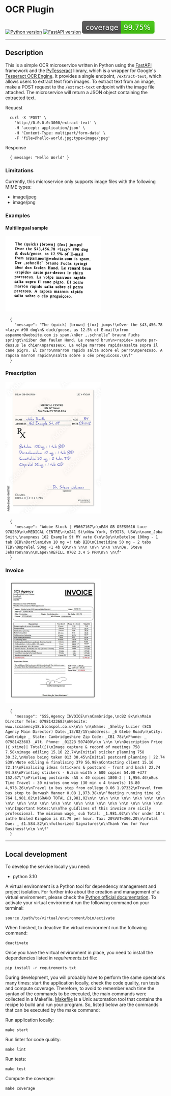 # OCR Plugin

[![Python version](https://img.shields.io/badge/python-v3.10-blue)](.coverage/html/index.html)
[![FastAPI version](https://img.shields.io/badge/fastapi-v0.78.0-blue)](.coverage/html/index.html)
[![Coverage](.badges/coverage-badge.svg)](.coverage/html/index.html)

---

## Description
This is a simple OCR microservice written in Python using the [FastAPI](https://github.com/tiangolo/fastapi) framework and the [PyTesseract](https://github.com/madmaze/pytesseract) library, which is a wrapper for Google's [Tesseract OCR Engine](https://github.com/tesseract-ocr/tesseract). It provides a single endpoint, `/extract-text`, which allows users to extract text from images. To extract text from an image, make a POST request to the `/extract-text` endpoint with the image file attached. The microservice will return a JSON object containing the extracted text.

Request

      curl -X 'POST' \
        'http://0.0.0.0:3000/extract-text' \
        -H 'accept: application/json' \
        -H 'Content-Type: multipart/form-data' \
        -F 'file=@hello-world.jpg;type=image/jpeg'

Response

      { message: "Hello World" }

### Limitations
Currently, this microservice only supports image files with the following MIME types:
- image/jpeg
- image/png

### Examples

#### Multilingual sample

[<img src="doc/images/ocr-test-multilingual.png" width="300"/>]()

      {
        "message": "The (quick) [brown] {fox} jumps!\nOver the $43,456.78 <lazy> #90 dog\n& duck/goose, as 12.5% of E-mail\nfrom aspammer@website.com is spam.\nDer ,.schnelle” braune Fuchs springt\niiber den faulen Hund. Le renard brun\n«rapide» saute par-dessus le chien\nparesseux. La volpe marrone rapida\nsalta sopra il cane pigro. El zorro\nmarron rapido salta sobre el perro\nperezoso. A raposa marrom rapida\nsalta sobre o céo preguicoso.\n\f"
      }

      
### Prescription

<img src="doc/images/ocr-test-medical-prescription.jpg" width="300"/>

      {
        "message": "Adobe Stock | #5667167\n\nEAH GB OSESS616 Luce 978269\n\nMEDICAL CENTRE\n\n241 St\nNew York, SY9I73, USA\n\name_Joba Smith,\naopness 162 Example St MY vate 0\n\nBy\n\nBeteloe 100mg - 1 tab BID\nDortlamidvm 10 mg =! tab BID\nCimetidine 50 mg - 2 tabs TID\nOnprelel SOng «1 4b QD\n\n \n\n \n\n \n\n \n\nDe. Steve Jeharon\na\n\nLape\nREFILL 0702 3.4 5 PRN\n\n \n\f"
      } 

### Invoice

<img src="doc/images/ocr-test-invoice.jpg" width="300"/>

      {
        "message": "SSS,Agency INVOICE\n\nCambridge,\ncB2 8x\n\nMain Director Tele: 07981423683\nWebsite: www.scsaaency18.bloaspol.co.uk\n\n \n\nName: _Shelby Lucier (SCS Agency Main Director) Date:_13/02/15\nAddress: _6 Glebe Road\n\nCity: Cambridge _ State: Cambridgeshire Zip Code: _CB1 78z\nPhone: _ 07981423683 _Alt. Phone: _01223 507400\n\n \n\n \n\nDescription Price (£ xtime)| Total(£)\nImage capture & record of meetings 758 7.58\nimage ediling 15.16 22.74\nInitial sticker planning 758 30.32,\nNoles being taken 013 30.45\nInitial postcard planning | 22.74 S39\nNote ediling & finalising 379 56.98\nContacting client 15.16 72.14\nFinalising ideas (stickers & postcard - front and back) 22.74 94.88\nPrinting stickers - 6.5cm width x 600 copies 54.00 +377 152.67\"\nPrinting postcards -AS x 40 copies 1800-2 | 1,956.46\nBus Time Travel - 30 minutes one way (30 min x 4 travels) 16.80 4,973.26\n\nTravel io bus stop from college 0.06 1.97332\nTravel from bus stop to Burwash Manner 0.08 1,973.38\n\n‘Meeting running time x2 764 1,981.02\n(GRAND TOTAL £1,981,02\n\n \n\n \n\n \n\n \n\n \n\n \n\n \n\n \n\n \n\n \n\n \n\n \n\n \n\n \n\n \n\n \n\n \n\n \n\n \n\n \n\n \n\nImportant Notes:\n\nThe guidlines of this invoice are sicily professional. The minimum wage_ sub Total: _1.981.02\n\nTor under 18's inthe Uniled Kingdom is £3.79 per hour. Tax: 20%VAT=396.20\n\nTotal Due: _ £1.584.82\n\nfuthorized Signatures\n\nThank You for Your Business!\n\n \n\f"
      }

---

## Local development

To develop the service locally you need:

- python 3.10

A virtual environment is a Python tool for dependency management and project
isolation. For further info about the creation and management of a virtual environment,
please check the [Python official documentation](https://docs.python.org/3/library/venv.html).
To activate your virtual envirorment run the following command on
your terminal:

```shell
source /path/to/virtual/environment/bin/activate
```

When finished, to deactive the virtual envirorment run the following
command:

```shell
deactivate
```

Once you have the virtual environment in place, you need to install the
dependencies listed in *requirements.txt* file:

```shell
pip install -r requirements.txt
```

During development, you will probably have to perform the same operations many
times: start the application locally, check the code quality, run tests and compute coverage. Therefore,
to avoid to remember each time the syntax of the commands to be executed, the
main commands were collected in a Makefile. [Makefile](https://www.gnu.org/software/make/manual/make.html) is a Unix automation tool
that contains the recipe to build and run your program. So, listed below are the
commands that can be executed by the make command:

Run application locally:
```shell
make start
```

Run linter for code quality:
```shell
make lint
```

Run tests:
```shell
make test
```

Compute the coverage:
```shell
make coverage
```